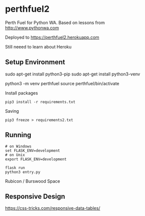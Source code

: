 # perthfuel2
Perth Fuel for Python WA.  Based on lessons from http://www.pythonwa.com

Deployed to https://perthfuel2.herokuapp.com


Still neeed to learn about Heroku


## Setup Environment
sudo apt-get install python3-pip
sudo apt-get install python3-venv

python3 -m venv perthfuel
source perthfuel/bin/activate

Install packages
```
pip3 install -r requirements.txt
```


Saving
```
pip3 freeze > requirements2.txt
```

## Running

```
# on Windows 
set FLASK_ENV=development
# on Unix
export FLASK_ENV=development

flask run
python3 entry.py
```

Rubicon / Burswood Space

## Responsive Design

https://css-tricks.com/responsive-data-tables/